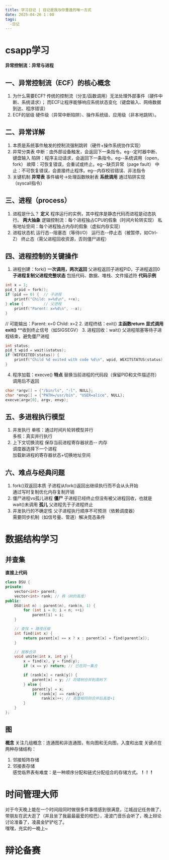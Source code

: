 ```yaml
---
title: 学习日记 | 日记是我与你重逢的唯一方式
date: 2025-04-26 1：00
tags:
  -日记
---
```

# csapp学习
**异常控制流：异常与进程**
## 一、异常控制流（ECF）的核心概念
1. 为什么需要ECF?
传统的控制流（分支/函数调用）无法处理外部事件（硬件中断、系统请求）；
而ECF让程序能够响应系统状态变化（键盘输入、网络数据到达、程序错误）
2. ECF的层级
硬件级（异常中断陷阱）、操作系统级、应用级（非本地跳转）。
## 二、异常详解
1. 本质是系统事件触发的控制流强制跳转（硬件+操作系统协作实现）
2. 异常分类表
中断：由外部设备触发，会返回下一条指令。eg--定时器中断、键盘输入
陷阱：程序主动请求，会返回下一条指令。eg--系统调用（open，fork）
故障：可恢复错误，会重试或终止。eg--缺页异常（page fault）
中止：不可恢复错误，会直接终止程序。eg--内存校验错误、非法指令
3. 关键机制
**异常表**  事件编号->处理函数映射表
**系统调用** 通过陷阱实现（syscall指令）
## 三、进程（process）
1. 进程是什么？
**定义** 程序运行的实例，其中程序是静态代码而进程是动态执行。
**两大抽象**
逻辑控制流：每个进程独占CPU的假象（时间片轮转实现）
私有地址空间：每个进程独占内存的假象（虚拟内存实现）
2. 进程状态机
运行态--阻塞态（等待I/O）
运行态--停止态（被暂停，如Ctrl-Z）
终止态（需父进程回收资源，否则僵尸进程）
## 四、进程控制的关键操作
1. 进程创建：fork()
**一次调用，两次返回** 父进程返回子进程PID，子进程返回0
**子进程复制父进程完整状态** 包括代码、数据、堆栈、文件描述符
**代码示例**
```c
int x = 1;
pid_t pid = fork();
if (pid == 0) {  // 子进程
    printf("Child: x=%d\n", ++x); 
} else {         // 父进程
    printf("Parent: x=%d\n", --x);
}
```
// 可能输出：Parent: x=0  Child: x=2
2. 进程终结：exit()
**主函数return**
**显式调用exit()**
**收到终止信号（如SIGSEGV）
3. 进程回收：wait()
父进程阻塞等待子进程结束，避免僵尸进程
```c
int status;
pid_t wpid = wait(&status);
if (WIFEXITED(status)) {
    printf("Child %d exited with code %d\n", wpid, WEXITSTATUS(status));
}
```
4. 程序加载：execve()
**特点** 
替换当前进程的代码段（保留PID和文件描述符）  
调用后不返回
```c
char *argv[] = {"/bin/ls", "-l", NULL};
char *envp[] = {"PATH=/usr/bin", "USER=alice", NULL};
execve(argv[0], argv, envp);
```
## 五、多进程执行模型
1. 并发执行
单核：通过时间片轮转模型并行  
多核：真实并行执行
2. 上下文切换流程
保存当前进程寄存器状态-- 内存  
调度器选择下一个进程  
加载新进程的寄存器状态+切换地址空间
## 六、难点与经典问题
1. fork()双返回本质
子进程从fork()返回出继续执行而不会从头开始  
通过写时复制优化内存复制开销
2. 僵尸进程vs孤儿进程
**僵尸** 子进程已经终止但没有被父进程回收，也就是wait()未调用
**孤儿** 父进程先于子进程终止
3. 并发执行的不确定性
父子进程执行顺序不可预测（依赖调度器）  
需要同步机制（如信号量、管道）解决竞态条件

# 数据结构学习
## 并查集
**直接上代码**
```cpp
class DSU {
private:
    vector<int> parent;
    vector<int> rank; // 秩（树的高度）
public:
    DSU(int n) : parent(n), rank(n, 1) {
        for (int i = 0; i < n; ++i) 
            parent[i] = i;
    }

    // 查找 + 路径压缩
    int find(int x) {
        return parent[x] == x ? x : parent[x] = find(parent[x]);
    }

    // 按秩合并
    void unite(int x, int y) {
        x = find(x), y = find(y);
        if (x == y) return; // 已在同一集合

        if (rank[x] < rank[y]) {
            parent[x] = y; // 将矮树合并到高树下
        } else {
            parent[y] = x;
            if (rank[x] == rank[y]) 
                rank[x]++; // 高度相同则合并后高度+1
        }
    }
};
```
## 图
**概念**
关注几组概念：连通图和非连通图，有向图和无向图，入度和出度
关键点在两种存储结构：
1. 邻接矩阵存储  
2. 邻接表存储  
感觉临界表有难度：是一种顺序分配和链式分配组合的存储方式。**！！！**
# 时间管理大师
对于今天晚上能在一个时间段同时做很多件事情感到很满意，江城战记任务做了，带朋友在武大逛了（并且坐了我最最最爱的校巴），凌波门音乐会听了，晚上辩论讨论准备了，凌晨金铲铲吃了。  
嘿嘿，充实的一晚上~
# 辩论备赛







